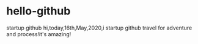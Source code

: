 # hello-github
startup github 
hi,today,16th,May,2020,i startup github travel for adventure and process!it's amazing!
